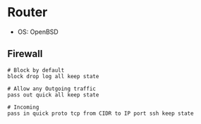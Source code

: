 # Router

- OS: OpenBSD

## Firewall
```pf
# Block by default
block drop log all keep state

# Allow any Outgoing traffic
pass out quick all keep state

# Incoming
pass in quick proto tcp from CIDR to IP port ssh keep state
```
